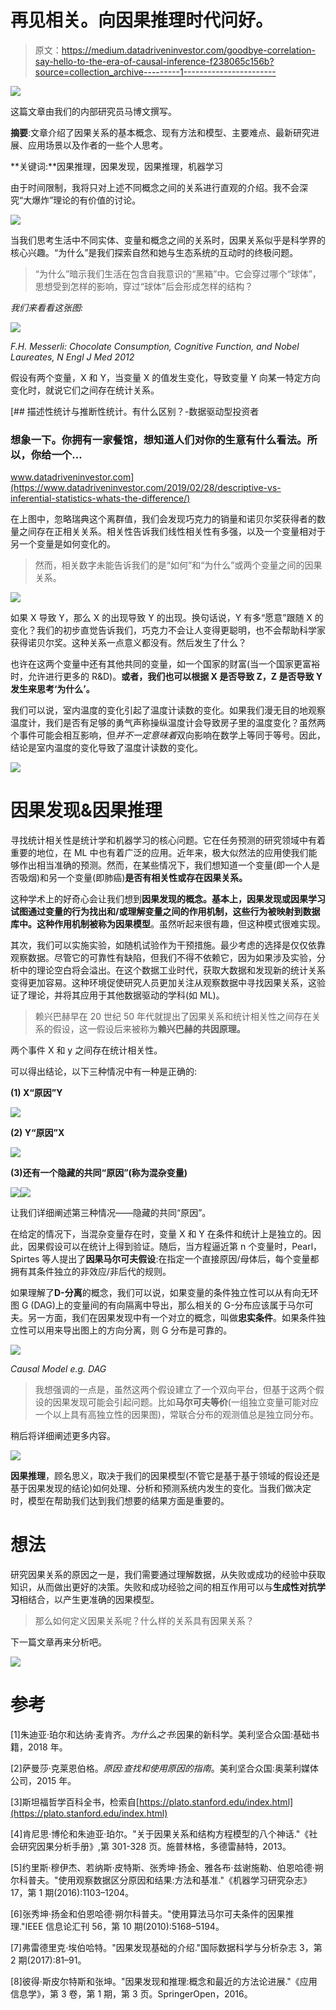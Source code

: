 # 再见相关。向因果推理时代问好。

> 原文：<https://medium.datadriveninvestor.com/goodbye-correlation-say-hello-to-the-era-of-causal-inference-f238065c156b?source=collection_archive---------1----------------------->

[![](img/3204001d41af6a353f205338ceeec615.png)](http://www.track.datadriveninvestor.com/1B9E)

这篇文章由我们的内部研究员马博文撰写。

**摘要**:文章介绍了因果关系的基本概念、现有方法和模型、主要难点、最新研究进展、应用场景以及作者的一些个人思考。

**关键词:**因果推理，因果发现，因果推理，机器学习

由于时间限制，我将只对上述不同概念之间的关系进行直观的介绍。我不会深究“大爆炸”理论的有价值的讨论。

![](img/c9059383a4bef0d6e24109aaed24a6e6.png)

当我们思考生活中不同实体、变量和概念之间的关系时，因果关系似乎是科学界的核心兴趣。“为什么”是我们探索自然和她与生态系统的互动时的终极问题。

> “为什么”暗示我们生活在包含自我意识的“黑箱”中。它会穿过哪个“球体”，思想受到怎样的影响，穿过“球体”后会形成怎样的结构？

*我们来看看这张图:*

![](img/27184eec8d666c73b5ae56f1e67bf172.png)

*F.H. Messerli: Chocolate Consumption, Cognitive Function, and Nobel Laureates, N Engl J Med 2012*

假设有两个变量，X 和 Y，当变量 X 的值发生变化，导致变量 Y 向某一特定方向变化时，就说它们之间存在统计关系。

[](https://www.datadriveninvestor.com/2019/02/28/descriptive-vs-inferential-statistics-whats-the-difference/) [## 描述性统计与推断性统计。有什么区别？-数据驱动型投资者

### 想象一下。你拥有一家餐馆，想知道人们对你的生意有什么看法。所以，你给一个…

www.datadriveninvestor.com](https://www.datadriveninvestor.com/2019/02/28/descriptive-vs-inferential-statistics-whats-the-difference/) 

在上图中，忽略瑞典这个离群值，我们会发现巧克力的销量和诺贝尔奖获得者的数量之间存在正相关关系。相关性告诉我们线性相关性有多强，以及一个变量相对于另一个变量是如何变化的。

> 然而，相关数字未能告诉我们的是“如何”和“为什么”或两个变量之间的因果关系。

![](img/b0a5ec54cad15c797eacce70448a67d2.png)

如果 X 导致 Y，那么 X 的出现导致 Y 的出现。换句话说，Y 有多“愿意”跟随 X 的变化？我们的初步直觉告诉我们，巧克力不会让人变得更聪明，也不会帮助科学家获得诺贝尔奖。这种关系一点意义都没有。然后发生了什么？

也许在这两个变量中还有其他共同的变量，如一个国家的财富(当一个国家更富裕时，允许进行更多的 R&D)。**或者，我们也可以根据 X 是否导致 Z，Z 是否导致 Y 发生来思考‘为什么’。**

我们可以说，室内温度的变化引起了温度计读数的变化。如果我们漫无目的地观察温度计，我们是否有足够的勇气声称操纵温度计会导致房子里的温度变化？虽然两个事件可能会相互影响，但*并不一定意味着*双向影响在数学上等同于等号。因此，结论是室内温度的变化导致了温度计读数的变化。

![](img/673fb1448ff21b10cd9374250069cdf6.png)

# **因果发现&因果推理**

寻找统计相关性是统计学和机器学习的核心问题。它在任务预测的研究领域中有着重要的地位，在 ML 中也有着广泛的应用。近年来，极大似然法的应用使我们能够作出相当准确的预测。然而，在某些情况下，我们想知道一个变量(即一个人是否吸烟)和另一个变量(即肺癌)**是否有相关性或存在因果关系。**

这种学术上的好奇心会让我们想到**因果发现的概念。**基本上，因果发现或因果学习试图通过变量的行为找出和/或理解变量之间的作用机制，这些行为被映射到数据库中。这种作用机制被称为**因果模型**。虽然听起来很有趣，但这种模式很难实现。

其次，我们可以实施实验，如随机试验作为干预措施。最少考虑的选择是仅仅依靠观察数据。尽管它的可靠性有缺陷，但我们不得不依赖它，因为如果涉及实验，分析中的理论空白将会溢出。在这个数据工业时代，获取大数据和发现新的统计关系变得更加容易。这种环境促使研究人员更加关注从观察数据中寻找因果关系，这验证了理论，并将其应用于其他数据驱动的学科(如 ML)。

> 赖兴巴赫早在 20 世纪 50 年代就提出了因果关系和统计相关性之间存在关系的假设，这一假设后来被称为**赖兴巴赫的共因原理。**

两个事件 X 和 y 之间存在统计相关性。

可以得出结论，以下三种情况中有一种是正确的:

**(1) X“原因”Y**

![](img/2e25af67b3f47929fc24aa50a397c0f8.png)

**(2) Y“原因”X**

![](img/3f75f35f096a5c6d09d8d96b4338e093.png)

**(3)还有一个隐藏的共同“原因”(称为混杂变量)**

![](img/fb801c637fa7856a8fa5a7098a0bbe9c.png)![](img/b052ff652ab43566d2410165d4fc03f2.png)

让我们详细阐述第三种情况——隐藏的共同“原因”。

在给定的情况下，当混杂变量存在时，变量 X 和 Y 在条件和统计上是独立的。因此，因果假设可以在统计上得到验证。随后，当方程逼近第 n 个变量时，Pearl，Spirtes 等人提出了**因果马尔可夫假设**:在指定一个直接原因/母体后，每个变量都拥有其条件独立的非效应/非后代的规则。

如果理解了**D-分离**的概念，我们可以说，如果变量的条件独立性可以从有向无环图 G (DAG)上的变量间的有向隔离中导出，那么相关的 G-分布应该属于马尔可夫。另一方面，我们在因果发现中有一个对立的概念，叫做**忠实条件**。如果条件独立性可以用来导出图上的方向分离，则 G 分布是可靠的。

![](img/123d0d623ce6f05d5d34d7ab3f6ec504.png)

*Causal Model e.g. DAG*

> 我想强调的一点是，虽然这两个假设建立了一个双向平台，但基于这两个假设的因果发现可能会引起问题。比如**马尔可夫等价**(一组独立变量可能对应一个以上具有高独立性的因果图)，常联合分布的观测值总是独立同分布。

稍后将详细阐述更多内容。

![](img/e7a912712d0d859c186277f191148e42.png)

**因果推理**，顾名思义，取决于我们的因果模型(不管它是基于基于领域的假设还是基于因果发现的结论)如何处理、分析和预测系统内发生的变化。当我们做决定时，模型在帮助我们达到我们想要的结果方面是重要的。

# 想法

研究因果关系的原因之一是，我们需要通过理解数据，从失败或成功的经验中获取知识，从而做出更好的决策。失败和成功经验之间的相互作用可以与**生成性对抗学习**相结合，以产生更准确的因果模型。

> 那么如何定义因果关系呢？什么样的关系具有因果关系？

下一篇文章再来分析吧。

![](img/bb5035617337e400a81cfd36ab5737a7.png)

# 参考

[1]朱迪亚·珀尔和达纳·麦肯齐。*为什么之书*:因果的新科学。美利坚合众国:基础书籍，2018 年。

[2]萨曼莎·克莱恩伯格。*原因:查找和使用原因的指南*。美利坚合众国:奥莱利媒体公司，2015 年。

[3]斯坦福哲学百科全书，检索自[https://plato.stanford.edu/index.html](https://plato.stanford.edu/index.html)

[4]肯尼思·博伦和朱迪亚·珀尔。"关于因果关系和结构方程模型的八个神话."《社会研究因果分析手册》,第 301-328 页。施普林格，多德雷赫特，2013。

[5]约里斯·穆伊杰、若纳斯·皮特斯、张秀坤·扬金、雅各布·兹谢施勒、伯恩哈德·朔尔科普夫。"使用观察数据区分原因和结果:方法和基准."《机器学习研究杂志》17，第 1 期(2016):1103–1204。

[6]张秀坤·扬金和伯恩哈德·朔尔科普夫。"使用算法马尔可夫条件的因果推理."IEEE 信息论汇刊 56，第 10 期(2010):5168–5194。

[7]弗雷德里克·埃伯哈特。"因果发现基础的介绍."国际数据科学与分析杂志 3，第 2 期(2017):81–91。

[8]彼得·斯皮尔特斯和张坤。"因果发现和推理:概念和最近的方法论进展."《应用信息学》，第 3 卷，第 1 期，第 3 页。SpringerOpen，2016。